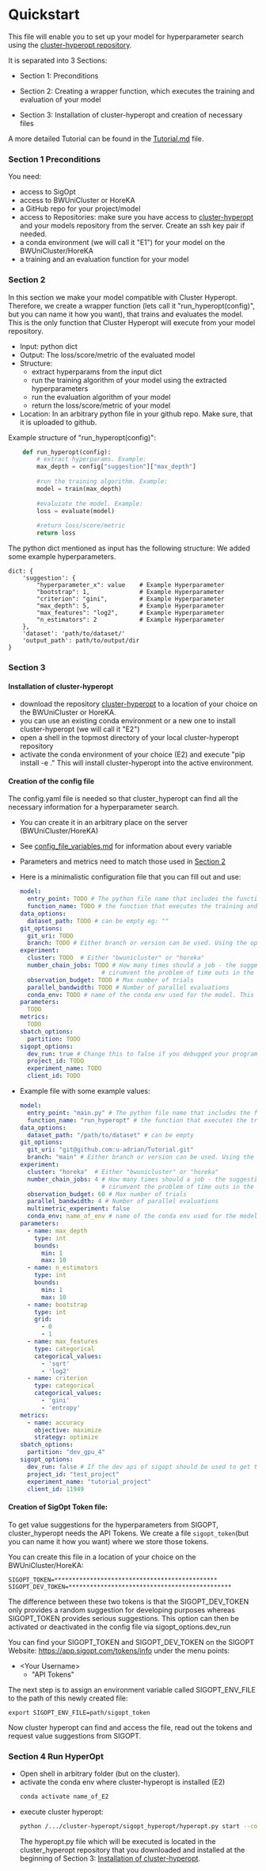# Quickstart

This file will enable you to set up your model for hyperparameter search using the 
[cluster-hyperopt repository](https://github.com/aimat-lab/cluster-hyperopt).

It is separated into 3 Sections:

- Section 1: Preconditions

- Section 2: Creating a wrapper function, which executes the training and evaluation of your model

- Section 3: Installation of cluster-hyperopt and creation of necessary files


A more detailed Tutorial can be found in the [Tutorial.md](https://github.com/u-adrian/Tutorial/blob/main/Tutorial.md) file.

### Section 1 Preconditions
You need:
- access to SigOpt
- access to BWUniCluster or HoreKA
- a GitHub repo for your project/model
- access to Repositories: make sure you have access to [cluster-hyperopt](https://github.com/aimat-lab/cluster-hyperopt)
and your models repository from the server. Create an ssh key pair if needed.
- a conda environment (we will call it "E1") for your model on the BWUniCluster/HoreKA
- a training and an evaluation function for your model


### Section 2
In this section we make your model compatible with Cluster Hyperopt.
Therefore, we create a wrapper function (lets call it "run_hyperopt(config)", but you can name it how you want), 
that trains and evaluates the model. This is the only function that Cluster Hyperopt will execute from your model repository.
  - Input: python dict
  - Output: The loss/score/metric of the evaluated model
  - Structure:
    - extract hyperparams from the input dict
    - run the training algorithm of your model using the extracted hyperparameters
    - run the evaluation algorithm of your model
    - return the loss/score/metric of your model
  - Location: In an arbitrary python file in your github repo. Make sure, that it is uploaded to github.


Example structure of "run_hyperopt(config)":
```python
    def run_hyperopt(config):
        # extract hyperparams. Example:
        max_depth = config["suggestion"]["max_depth"]
        
        #run the training algorithm. Example:
        model = train(max_depth)
        
        #evaluiate the model. Example:
        loss = evaluate(model)
        
        #return loss/score/metric
        return loss

```


The python dict mentioned as input has the following structure:
We added some example hyperparameters.
```
dict: {
    'suggestion': {
        "hyperparameter_x": value    # Example Hyperparameter
        "bootstrap": 1,              # Example Hyperparameter
        "criterion": "gini",         # Example Hyperparameter
        "max_depth": 5,              # Example Hyperparameter
        "max_features": "log2",      # Example Hyperparameter
        "n_estimators": 2            # Example Hyperparameter
    },
    'dataset': 'path/to/dataset/'
    'output_path': path/to/output/dir
}    
```

### Section 3
#### Installation of cluster-hyperopt
  - download the repository [cluster-hyperopt](https://github.com/aimat-lab/cluster-hyperopt) to a
  location of your choice on the BWUniCluster or HoreKA.
  - you can use an existing conda environment or a new one to install cluster-hyperopt
  (we will call it "E2")
  - open a shell in the topmost directory of your local cluster-hyperopt repository
  - activate the conda environment of your choice (E2) and execute "pip install -e ." 
  This will install cluster-hyperopt into the active environment.
  

#### Creation of the config file 
The config.yaml file is needed so that cluster_hyperopt can find all the
necessary information for a hyperparameter search.
  - You can create it in an arbitrary place on the server (BWUniCluster/HoreKA)
  - See [config_file_variables.md](https://github.com/u-adrian/Tutorial/blob/main/config_file_variables.md) for information about every variable
  - Parameters and metrics need to match those used in [Section 2](https://github.com/u-adrian/Tutorial#Section-2) 
  - Here is a minimalistic configuration file that you can fill out and use:
    ```yaml
    model:
      entry_point: TODO # The python file name that includes the function for evaluating the suggestions
      function_name: TODO # the function that executes the training and evaluation
    data_options:
      dataset_path: TODO # can be empty eg: ""
    git_options:
      git_uri: TODO
      branch: TODO # Either branch or version can be used. Using the option version allows to load specific tags
    experiment:
      cluster: TODO  # Either "bwunicluster" or "horeka"
      number_chain_jobs: TODO # How many times should a job - the suggestion evaluation - be chained together. It is used to
                           # cirumvent the problem of time outs in the cluster
      observation_budget: TODO # Max number of trials
      parallel_bandwidth: TODO # Number of parallel evaluations
      conda_env: TODO # name of the conda env used for the model. This is E1, see "Section 1: Preconditions"
    parameters:
      TODO
    metrics:
      TODO
    sbatch_options:
      partition: TODO
    sigopt_options:
      dev_run: true # Change this to false if you debugged your program
      project_id: TODO
      experiment_name: TODO
      client_id: TODO
    ```
  
  - Example file with some example values:
    ```yaml
    model:
      entry_point: "main.py" # The python file name that includes the function for evaluating the suggestions
      function_name: "run_hyperopt" # the function that executes the training and evaluation
    data_options:
      dataset_path: "/path/to/dataset" # can be empty 
    git_options:
      git_uri: "git@github.com:u-adrian/Tutorial.git"
      branch: "main" # Either branch or version can be used. Using the option version allows to load specific tags
    experiment:
      cluster: "horeka"  # Either "bwunicluster" or "horeka"
      number_chain_jobs: 4 # How many times should a job - the suggestion evaluation - be chained together. It is used to
                           # cirumvent the problem of time outs in the cluster
      observation_budget: 60 # Max number of trials
      parallel_bandwidth: 4 # Number of parallel evaluations
      multimetric_experiment: false
      conda_env: name_of_env # name of the conda env used for the model 
    parameters:
      - name: max_depth
        type: int
        bounds:
          min: 1
          max: 10
      - name: n_estimators
        type: int
        bounds:
          min: 1
          max: 10
      - name: bootstrap
        type: int
        grid:
          - 0
          - 1
      - name: max_features
        type: categorical
        categorical_values:
          - 'sqrt'
          - 'log2'
      - name: criterion
        type: categorical
        categorical_values:
          - 'gini'
          - 'entropy'
    metrics:
      - name: accuracy
        objective: maximize
        strategy: optimize
    sbatch_options:
      partition: "dev_gpu_4"
    sigopt_options:
      dev_run: false # If the dev api of sigopt should be used to get the suggestions
      project_id: "test_project"
      experiment_name: "tutorial_project"
      client_id: 11949
    ```
 
 
#### Creation of SigOpt Token file:
 
To get value suggestions for the hyperparameters from SIGOPT, cluster_hyperopt needs the API Tokens.
We create a file ```sigopt_token```(but you can name it how you want) where we store those tokens. 

You can create this file 
in a location of your choice on the BWUniCluster/HoreKA:

```
SIGOPT_TOKEN=**********************************************
SIGOPT_DEV_TOKEN=**********************************************
```
The difference between these two tokens is that the SIGOPT_DEV_TOKEN only provides
a random suggestion for developing purposes whereas SIGOPT_TOKEN provides serious
suggestions. This option can then be activated or deactivated in the config file via 
sigopt_options.dev_run

You can find your SIGOPT_TOKEN and SIGOPT_DEV_TOKEN on the 
SIGOPT Website: https://app.sigopt.com/tokens/info under the menu points: 
- \<Your Username\>
  - "API Tokens"

The next step is to assign an environment variable called SIGOPT_ENV_FILE 
to the path of this newly created file:

```export SIGOPT_ENV_FILE=path/sigopt_token```

Now cluster hyperopt can find and access the file, read out the tokens and 
request value suggestions from SIGOPT. 
### Section 4 Run HyperOpt
- Open shell in arbitrary folder (but on the cluster).
- activate the conda env where cluster-hyperopt is installed (E2)
  ```bash
  conda activate name_of_E2
  ```
- execute cluster hyperopt:
  ```bash
  python /.../cluster-hyperopt/sigopt_hyperopt/hyperopt.py start --config_path=/path_to_config/config.yaml
  ```
  The hyperopt.py file which will be executed is located in the cluster_hyperopt repository that
  you downloaded and installed at the beginning of Section 3: [Installation of cluster-hyperopt](https://github.com/u-adrian/Tutorial#Installation-of-cluster-hyperopt).
